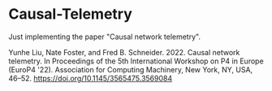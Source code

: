 # Causal-Telemetry
Just implementing the paper "Causal network telemetry".

Yunhe Liu, Nate Foster, and Fred B. Schneider. 2022. Causal network telemetry. In Proceedings of the 5th International Workshop on P4 in Europe (EuroP4 '22). Association for Computing Machinery, New York, NY, USA, 46–52. https://doi.org/10.1145/3565475.3569084
